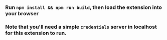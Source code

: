 ### Run `npm install && npm run build`, then load the extension into your browser

### Note that you'll need a simple `credentials` server in localhost for this extension to run.
